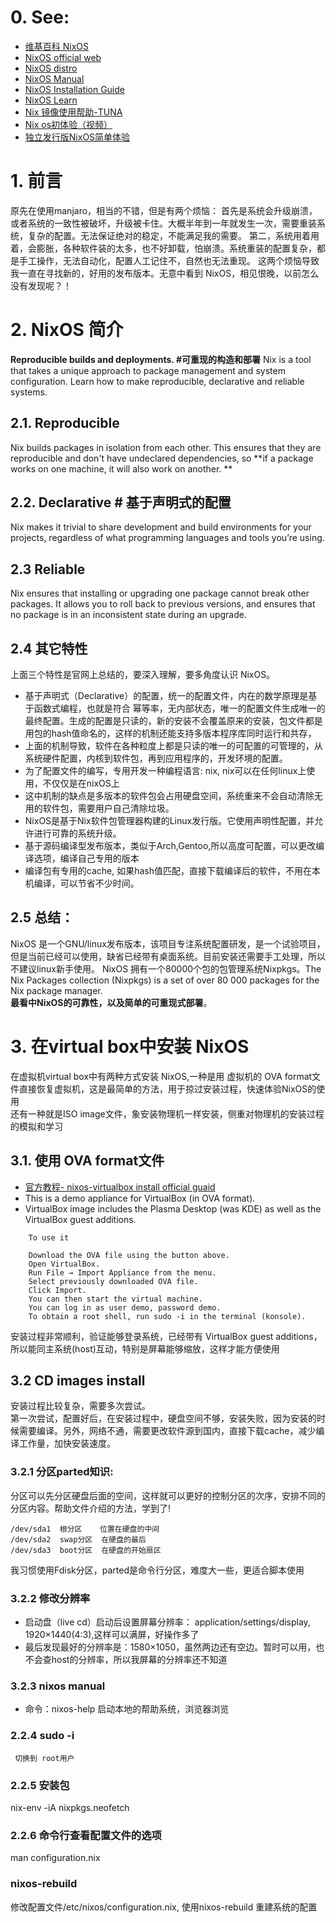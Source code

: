 # 0. See:
- [维基百科 NixOS](https://en.wikipedia.org/wiki/NixOS)
- [NixOS official web](https://nixos.org/)
- [NixOS distro](https://distrowatch.com/table.php?distribution=nixos)
- [NixOS Manual](https://nixos.org/manual/nixos/stable/index.html#preface)
- [NixOS Installation Guide](https://nixos.wiki/wiki/NixOS_Installation_Guide#Making_the_installation_media)
- [NixOS Learn](https://nixos.org/learn.html)
- [Nix 镜像使用帮助-TUNA](https://mirrors.tuna.tsinghua.edu.cn/help/nix/)
- [Nix os初体验（视频）](https://www.bilibili.com/video/BV1kt411v7fZ/)
- [独立发行版NixOS简单体验](https://www.bilibili.com/video/BV1nf4y1b7H7/?spm_id_from=333.788.recommend_more_video.2)


# 1. 前言
  原先在使用manjaro，相当的不错，但是有两个烦恼：
  首先是系统会升级崩溃，或者系统的一致性被破坏，升级被卡住。大概半年到一年就发生一次，需要重装系统，复杂的配置。无法保证绝对的稳定，不能满足我的需要。
  第二，系统用着用着，会膨胀，各种软件装的太多，也不好卸载，怕崩溃。系统重装的配置复杂，都是手工操作，无法自动化，配置人工记住不，自然也无法重现。
  这两个烦恼导致我一直在寻找新的，好用的发布版本。无意中看到 NixOS，相见恨晚，以前怎么没有发现呢？！


# 2. NixOS 简介
   **Reproducible builds and deployments. #可重现的构造和部署**
   Nix is a tool that takes a unique approach to package management and system configuration. Learn how to make reproducible, declarative and reliable systems. 
   
## 2.1. Reproducible
Nix builds packages in isolation from each other. This ensures that they are reproducible and don't have undeclared dependencies, so **if a package works on one machine, it will also work on another. **
    
## 2.2. Declarative # 基于声明式的配置
  Nix makes it trivial to share development and build environments for your projects, regardless of what programming languages and tools you’re using.
  
## 2.3 Reliable
Nix ensures that installing or upgrading one package cannot break other packages. It allows you to roll back to previous versions, and ensures that no package is in an inconsistent state during an upgrade. 

## 2.4 其它特性
  上面三个特性是官网上总结的，要深入理解，要多角度认识 NixOS。
  - 基于声明式（Declarative）的配置，统一的配置文件，内在的数学原理是基于函数式编程，也就是符合 幂等率，无内部状态，唯一的配置文件生成唯一的最终配置。生成的配置是只读的，新的安装不会覆盖原来的安装，包文件都是用包的hash值命名的，这样的机制还能支持多版本程序库同时运行和共存，
  - 上面的机制导致，软件在各种粒度上都是只读的唯一的可配置的可管理的，从系统硬件配置，内核到软件包，再到应用程序的，开发环境的配置。
  - 为了配置文件的编写，专用开发一种编程语言: nix, nix可以在任何linux上使用，不仅仅是在nixOS上
  - 这中机制的缺点是多版本的软件包会占用硬盘空间，系统重来不会自动清除无用的软件包，需要用户自己清除垃圾。
  - NixOS是基于Nix软件包管理器构建的Linux发行版。它使用声明性配置，并允许进行可靠的系统升级。
  - 基于源码编译型发布版本，类似于Arch,Gentoo,所以高度可配置，可以更改编译选项，编译自己专用的版本
  - 编译包有专用的cache, 如果hash值匹配，直接下载编译后的软件，不用在本机编译，可以节省不少时间。
  

## 2.5 总结：
 NixOS 是一个GNU/linux发布版本，该项目专注系统配置研发，是一个试验项目，但是当前已经可以使用，缺省已经带有桌面系统。目前安装还需要手工处理，所以不建议linux新手使用。
 NixOS 拥有一个80000个包的包管理系统Nixpkgs。The Nix Packages collection (Nixpkgs) is a set of over 80 000 packages for the Nix package manager.   
 **最看中NixOS的可靠性，以及简单的可重现式部署**。
 
 
# 3. 在virtual box中安装 NixOS
在虚拟机virtual box中有两种方式安装 NixOS,一种是用 虚拟机的 OVA format文件直接恢复虚拟机，这是最简单的方法，用于掠过安装过程，快速体验NixOS的使用   
还有一种就是ISO image文件，象安装物理机一样安装，侧重对物理机的安装过程的模拟和学习
    
## 3.1. 使用 OVA format文件

- [官方教程- nixos-virtualbox install official guaid](https://nixos.org/download.html#nixos-virtualbox)
- This is a demo appliance for VirtualBox (in OVA format). 
- VirtualBox image includes the Plasma Desktop (was KDE) as well as the VirtualBox guest additions.

```
    To use it

    Download the OVA file using the button above.
    Open VirtualBox.
    Run File → Import Appliance from the menu.
    Select previously downloaded OVA file.
    Click Import.
    You can then start the virtual machine.
    You can log in as user demo, password demo.
    To obtain a root shell, run sudo -i in the terminal (konsole).
```

安装过程非常顺利，验证能够登录系统，已经带有 VirtualBox guest additions，所以能同主系统(host)互动，特别是屏幕能够缩放，这样才能方便使用  
    
   
## 3.2 CD images install
  安装过程比较复杂，需要多次尝试。    
  第一次尝试，配置好后，在安装过程中，硬盘空间不够，安装失败，因为安装的时候需要编译。另外，网络不通，需要更改软件源到国内，直接下载cache，减少编译工作量，加快安装速度。  

### 3.2.1 分区parted知识:
  分区可以先分区硬盘后面的空间，这样就可以更好的控制分区的次序，安排不同的分区内容。帮助文件介绍的方法，学到了!
  ```
  /dev/sda1  根分区    位置在硬盘的中间
  /dev/sda2  swap分区  在硬盘的最后
  /dev/sda3  boot分区  在硬盘的开始扇区
  ```
  我习惯使用Fdisk分区，parted是命令行分区，难度大一些，更适合脚本使用  
  
### 3.2.2 修改分辨率
 - 启动盘（live cd）启动后设置屏幕分辨率： application/settings/display, 1920×1440(4:3),这样可以满屏，好操作多了
 - 最后发现最好的分辨率是：1580×1050，虽然两边还有空边。暂时可以用，也不会查host的分辨率，所以我屏幕的分辨率还不知道

### 3.2.3 nixos manual
 - 命令：nixos-help 启动本地的帮助系统，浏览器浏览

### 2.2.4 sudo -i 
     切换到 root用户
     
### 2.2.5 安装包 
  nix-env -iA nixpkgs.neofetch
  
### 2.2.6 命令行查看配置文件的选项
  man configuration.nix
  
### nixos-rebuild 
  修改配置文件/etc/nixos/configuration.nix, 使用nixos-rebuild 重建系统的配置
  
   
   
   
 
 
